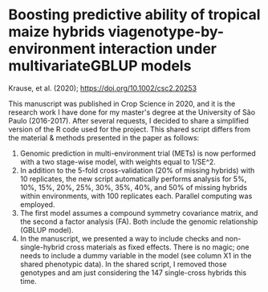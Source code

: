 # Boosting predictive ability of tropical maize hybrids viagenotype-by-environment interaction under multivariateGBLUP models

Krause, et al. (2020); https://doi.org/10.1002/csc2.20253

This manuscript was published in Crop Science in 2020, and it is the research work I have done for my master's degree at the University of São Paulo (2016-2017). After several requests, I decided to share a simplified version of the R code used for the project. This shared script differs from the material & methods presented in the paper as follows:

1. Genomic prediction in multi-environment trial (METs) is now performed with a two stage-wise model, with weights equal to 1/SE^2.
2. In addition to the 5-fold cross-validation (20% of missing hybrids) with 10 replicates, the new script automatically performs analysis for 5%, 10%, 15%, 20%, 25%, 30%, 35%, 40%, and 50% of missing hybrids within environments, with 100 replicates each. Parallel computing was employed. 
3. The first model assumes a compound symmetry covariance matrix, and the second a factor analysis (FA). Both include the genomic relationship (GBLUP model).
4. In the manuscript, we presented a way to include checks and non-single-hybrid cross materials as fixed effects. There is no magic; one needs to include a dummy variable in the model (see column X1 in the shared phenotypic data). In the shared script, I removed those genotypes and am just considering the 147 single-cross hybrids this time.


